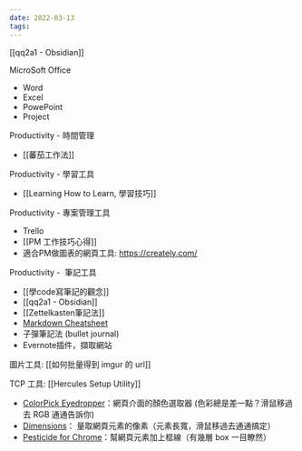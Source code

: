 ```yaml
---
date: 2022-03-13
tags:
---
```


[[qq2a1 - Obsidian]]


MicroSoft Office
- Word
- Excel
- PowePoint
- Project

Productivity - 時間管理
- [[蕃茄工作法]]

Productivity - 學習工具
- [[Learning How to Learn, 學習技巧]]

Productivity - 專案管理工具
- Trello
- [[PM 工作技巧心得]]
- 適合PM做圖表的網頁工具: https://creately.com/

Productivity -  筆記工具
- [[學code寫筆記的觀念]]
- [[qq2a1 - Obsidian]]
- [[Zettelkasten筆記法]]
- [Markdown Cheatsheet](https://github.com/adam-p/markdown-here/wiki/Markdown-Cheatsheet)
- 子彈筆記法 (bullet journal)
- Evernote插件，擷取網站

圖片工具: [[如何批量得到 imgur 的 url]]

TCP 工具: [[Hercules Setup Utility]]

-   [ColorPick Eyedropper](https://chrome.google.com/webstore/detail/colorpick-eyedropper/ohcpnigalekghcmgcdcenkpelffpdolg?hl=zh-tw)：網頁介面的顏色選取器 (色彩總是差一點？滑鼠移過去 RGB 通通告訴你)
-   [Dimensions](https://chrome.google.com/webstore/detail/dimensions/baocaagndhipibgklemoalmkljaimfdj?hl=zh-tw)： 量取網頁元素的像素（元素長寬，滑鼠移過去通通搞定）
-   [Pesticide for Chrome](https://chrome.google.com/webstore/detail/pesticide-for-chrome-with/neonnmencpneifkhlmhmfhfiklgjmloi/related)：幫網頁元素加上框線（有幾層 box 一目瞭然）